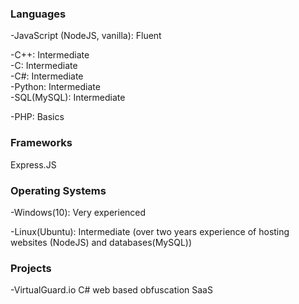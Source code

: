 ### Languages  

-JavaScript (NodeJS, vanilla): Fluent  

-C++: Intermediate  
-C: Intermediate  
-C#: Intermediate  
-Python: Intermediate  
-SQL(MySQL): Intermediate  

-PHP: Basics  

### Frameworks
Express.JS  

### Operating Systems  

-Windows(10): Very experienced  

-Linux(Ubuntu): Intermediate (over two years experience of hosting websites (NodeJS) and databases(MySQL))  

### Projects  

-VirtualGuard.io C# web based obfuscation SaaS

